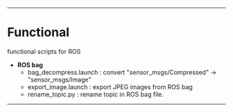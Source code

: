 


***
# Functional
functional scripts for ROS

+ **ROS bag**
    + bag_decompress.launch : convert "sensor_msgs/Compressed" -> "sensor_msgs/Image"
    + export_image.launch : export JPEG images from ROS bag
    + rename_topic.py : rename topic in ROS bag file.
***
